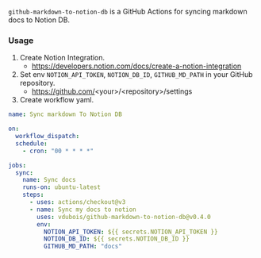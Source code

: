 `github-markdown-to-notion-db` is a GitHub Actions for syncing markdown docs to Notion DB.

### Usage

1. Create Notion Integration.
   - https://developers.notion.com/docs/create-a-notion-integration
1. Set env `NOTION_API_TOKEN`, `NOTION_DB_ID`, `GITHUB_MD_PATH` in your GitHub repository.
   - https://github.com/<your\>/<repository\>/settings
1. Create workflow yaml.

```yml
name: Sync markdown To Notion DB

on:
  workflow_dispatch:
  schedule:
    - cron: "00 * * * *"

jobs:
  sync:
    name: Sync docs
    runs-on: ubuntu-latest
    steps:
      - uses: actions/checkout@v3
      - name: Sync my docs to notion
        uses: vdubois/github-markdown-to-notion-db@v0.4.0
        env:
          NOTION_API_TOKEN: ${{ secrets.NOTION_API_TOKEN }}
          NOTION_DB_ID: ${{ secrets.NOTION_DB_ID }}
          GITHUB_MD_PATH: "docs"
```
